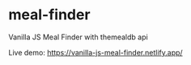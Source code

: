 # meal-finder
Vanilla JS Meal Finder with themealdb api

Live demo: https://vanilla-js-meal-finder.netlify.app/
